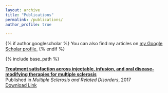 ```yaml
---
layout: archive
title: "Publications"
permalink: /publications/
author_profile: true

---
```



{% if author.googlescholar %}
  You can also find my articles on <u><a href="{{author.googlescholar}}">my Google Scholar profile</a>.</u>
{% endif %}

{% include base_path %}


**[Treatment satisfaction across injectable, infusion, and oral disease-modifying therapies for multiple sclerosis](https://www.msard-journal.com/article/S2211-0348(17)30248-1/fulltext)**\
Published in *Multiple Sclerosis and Related Disorders*, 2017\
[Download Link](http://tessaeagle.github.io/files/MSARD.pdf)
